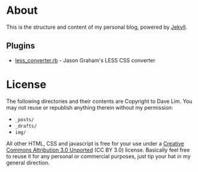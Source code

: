 # About
 
This is the structure and content of my personal blog, powered by
[Jekyll][1].

## Plugins

* [less_converter.rb][2] - Jason Graham's LESS CSS converter 

# License

The following directories and their contents are Copyright to Dave
Lim. You may not reuse or republish anything therein without my
permission:

* `_posts/` 
* `_drafts/`
* `img/`

All other HTML, CSS and javascript is free for your use under a
[Creative Commons Attribution 3.0 Unported][3] (CC BY 3.0)
license. Basically feel free to reuse it for any personal or
commercial purposes, just tip your hat in my general direction.

[1]:http://github.com/mojombo/jekyll
[2]:https://gist.github.com/639920/
[3]:http://creativecommons.org/licenses/by/3.0/
